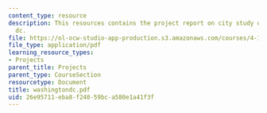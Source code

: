 ```yaml
---
content_type: resource
description: This resources contains the project report on city study of washington
  dc.
file: https://ol-ocw-studio-app-production.s3.amazonaws.com/courses/4-175-case-studies-in-city-form-fall-2005/26e95711eba8f24059bca580e1a41f3f_washingtondc.pdf
file_type: application/pdf
learning_resource_types:
- Projects
parent_title: Projects
parent_type: CourseSection
resourcetype: Document
title: washingtondc.pdf
uid: 26e95711-eba8-f240-59bc-a580e1a41f3f
---
```


